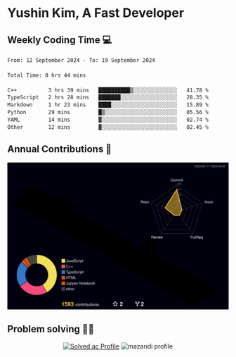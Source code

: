# Yushin Kim, A Fast Developer

## Weekly Coding Time 💻

<!--START_SECTION:waka-->

```txt
From: 12 September 2024 - To: 19 September 2024

Total Time: 8 hrs 44 mins

C++          3 hrs 39 mins   ██████████▒░░░░░░░░░░░░░░   41.78 %
TypeScript   2 hrs 28 mins   ███████░░░░░░░░░░░░░░░░░░   28.35 %
Markdown     1 hr 23 mins    ████░░░░░░░░░░░░░░░░░░░░░   15.89 %
Python       29 mins         █▒░░░░░░░░░░░░░░░░░░░░░░░   05.56 %
YAML         14 mins         ▓░░░░░░░░░░░░░░░░░░░░░░░░   02.74 %
Other        12 mins         ▓░░░░░░░░░░░░░░░░░░░░░░░░   02.45 %
```

<!--END_SECTION:waka-->

## Annual Contributions 🏃

![](./profile-3d-contrib/profile-night-rainbow.svg)

## Problem solving 👨‍💻

<div align="center">

[![Solved.ac Profile](http://mazassumnida.wtf/api/v2/generate_badge?boj=kys010306)](https://solved.ac/kys010306)
![mazandi profile](http://mazandi.herokuapp.com/api?handle=kys010306&theme=dark)

</div>
